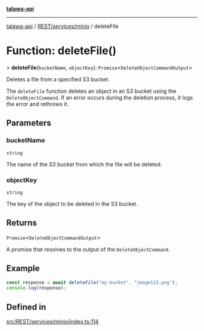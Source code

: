 [**talawa-api**](../../../../README.md)

***

[talawa-api](../../../../modules.md) / [REST/services/minio](../README.md) / deleteFile

# Function: deleteFile()

\> **deleteFile**(`bucketName`, `objectKey`): `Promise`\<`DeleteObjectCommandOutput`\>

Deletes a file from a specified S3 bucket.

The `deleteFile` function deletes an object in an S3 bucket using the `DeleteObjectCommand`.
If an error occurs during the deletion process, it logs the error and rethrows it.

## Parameters

### bucketName

`string`

The name of the S3 bucket from which the file will be deleted.

### objectKey

`string`

The key of the object to be deleted in the S3 bucket.

## Returns

`Promise`\<`DeleteObjectCommandOutput`\>

A promise that resolves to the output of the `DeleteObjectCommand`.

## Example

```typescript
const response = await deleteFile("my-bucket", "image123.png");
console.log(response);
```

## Defined in

[src/REST/services/minio/index.ts:114](https://github.com/PalisadoesFoundation/talawa-api/blob/5c5b29a0ea487bda8306089fe128f43f3be29f94/src/REST/services/minio/index.ts#L114)
